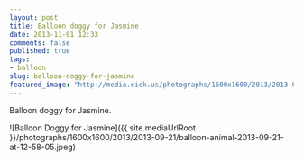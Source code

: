 ```yaml
---
layout: post
title: Balloon doggy for Jasmine
date: 2013-11-01 12:33
comments: false
published: true
tags:
- balloon
slug: balloon-doggy-for-jasmine
featured_image: "http://media.eick.us/photographs/1600x1600/2013/2013-09-21/balloon-animal-2013-09-21-at-12-58-05.jpeg"
---
```

Balloon doggy for Jasmine.

![Balloon Doggy for Jasmine]({{ site.mediaUrlRoot }}/photographs/1600x1600/2013/2013-09-21/balloon-animal-2013-09-21-at-12-58-05.jpeg)
